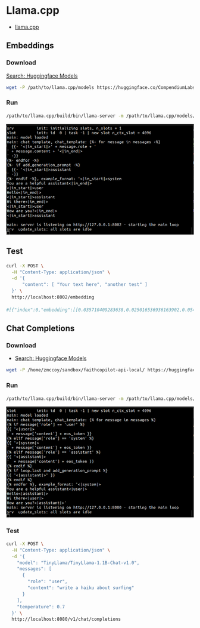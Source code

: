 # Llama.cpp

- [llama.cpp](https://github.com/ggml-org/llama.cpp)

## Embeddings

### Download

[Search: Huggingface Models](https://huggingface.co/models?library=gguf&search=bge)

```sh
wget -P /path/to/llama.cpp/models https://huggingface.co/CompendiumLabs/bge-base-en-v1.5-gguf/resolve/main/bge-base-en-v1.5-f16.gguf
```

### Run

```sh
/path/to/llama.cpp/build/bin/llama-server -m /path/to/llama.cpp/models/bge-base-en-v1.5-f16.gguf --embedding --port 8002
```

![llama-cpp-1.png](../assets/images/llama-cpp-1.png)

## Test

```sh
curl -X POST \
  -H "Content-Type: application/json" \
  -d '{
      "content": [ "Your text here", "another test" ]
  }' \
  http://localhost:8002/embedding

#[{"index":0,"embedding":[[0.035710409283638,0.025016536936163902,0.0540543757379055,...]]},{"index":1,"embedding":[[0.012910409283638,0.042816536936163902,0.0226543757379055,...]]}]
```


## Chat Completions

### Download

- [Search: Huggingface Models](https://huggingface.co/models?library=gguf&search=TinyLlama)

```sh
wget -P /home/zmccoy/sandbox/faithcopilot-api-local/ https://huggingface.co/TheBloke/TinyLlama-1.1B-Chat-v1.0-GGUF/resolve/main/tinyllama-1.1b-chat-v1.0.Q5_K_M.gguf
```

### Run


```sh
/path/to/llama.cpp/build/bin/llama-server -m /path/to/llama.cpp/models/tinyllama-1.1b-chat-v1.0.Q5_K_M.gguf
```

![llama-cpp-2.png](../assets/images/llama-cpp-2.png)

### Test

```sh
curl -X POST \
  -H "Content-Type: application/json" \
  -d '{
    "model": "TinyLlama/TinyLlama-1.1B-Chat-v1.0",
    "messages": [
      {
        "role": "user",
        "content": "write a haiku about surfing"
      }
    ],
    "temperature": 0.7
  }' \
  http://localhost:8080/v1/chat/completions
```
